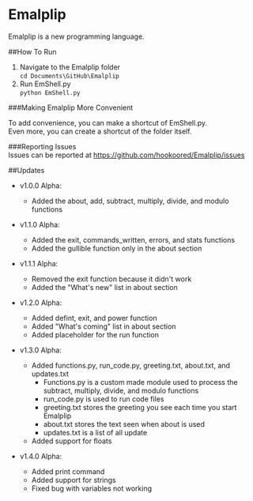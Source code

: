 # Emalplip
Emalplip is a new programming language.  

##How To Run  

1. Navigate to the Emalplip folder  
`cd Documents\GitHub\Emalplip`  
2. Run EmShell.py  
`python EmShell.py`  

###Making Emalplip More Convenient

To add convenience, you can make a shortcut of EmShell.py.  
Even more, you can create a shortcut of the folder itself.  

###Reporting Issues  
Issues can be reported at https://github.com/hookoored/Emalplip/issues

##Updates  

- v1.0.0 Alpha:  
  - Added the about, add, subtract, multiply, divide, and modulo functions  

- v1.1.0 Alpha:  
  - Added the exit, commands_written, errors, and stats functions  
  - Added the gullible function only in the about section  
  
- v1.1.1 Alpha:  
  - Removed the exit function because it didn't work  
  - Added the "What's new" list in about section  
      
- v1.2.0 Alpha:  
  - Added defint, exit, and power function  
  - Added "What's coming" list in about section  
  - Added placeholder for the run function  
  
- v1.3.0 Alpha:  
  - Added functions.py, run_code.py, greeting.txt, about.txt, and updates.txt  
    - Functions.py is a custom made module used to process the subtract, multiply, divide, and modulo functions  
    - run_code.py is used to run code files  
    - greeting.txt stores the greeting you see each time you start Emalplip  
    - about.txt stores the text seen when about is used  
    - updates.txt is a list of all update  
  - Added support for floats  

- v1.4.0 Alpha:  
  - Added print command  
  - Added support for strings  
  - Fixed bug with variables not working  
